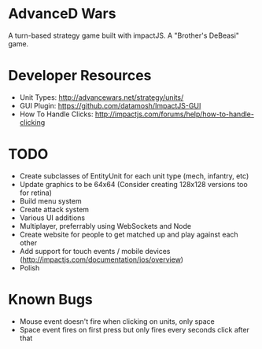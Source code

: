 AdvanceD Wars
=============

A turn-based strategy game built with impactJS. A "Brother's DeBeasi" game.

Developer Resources 
=====================

* Unit Types: http://advancewars.net/strategy/units/
* GUI Plugin: https://github.com/datamosh/ImpactJS-GUI
* How To Handle Clicks: http://impactjs.com/forums/help/how-to-handle-clicking

TODO
====

* Create subclasses of EntityUnit for each unit type (mech, infantry, etc)
* Update graphics to be 64x64 (Consider creating 128x128 versions too for retina)
* Build menu system
* Create attack system
* Various UI additions
* Multiplayer, preferrably using WebSockets and Node
* Create website for people to get matched up and play against each other
* Add support for touch events / mobile devices (http://impactjs.com/documentation/ios/overview)
* Polish

Known Bugs
==========
* Mouse event doesn't fire when clicking on units, only space
* Space event fires on first press but only fires every seconds click after that